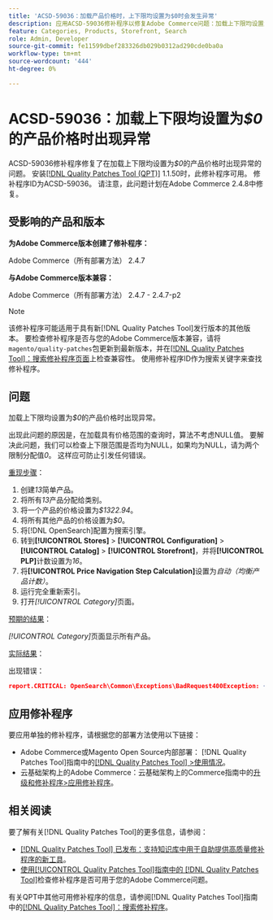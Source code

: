 ```yaml
---
title: 'ACSD-59036：加载产品价格时，上下限均设置为$0时会发生异常'
description: 应用ACSD-59036修补程序以修复Adobe Commerce问题：加载上下限均设置为*$0*的产品价格时出现异常。
feature: Categories, Products, Storefront, Search
role: Admin, Developer
source-git-commit: fe11599dbef283326db029b0312ad290cde0ba0a
workflow-type: tm+mt
source-wordcount: '444'
ht-degree: 0%

---
```


# ACSD-59036：加载上下限均设置为&#x200B;*$0*&#x200B;的产品价格时出现异常

ACSD-59036修补程序修复了在加载上下限均设置为&#x200B;*$0*&#x200B;的产品价格时出现异常的问题。 安装[[!DNL Quality Patches Tool (QPT)]](https://experienceleague.adobe.com/en/docs/commerce-knowledge-base/kb/announcements/commerce-announcements/magento-quality-patches-released-new-tool-to-self-serve-quality-patches) 1.1.50时，此修补程序可用。 修补程序ID为ACSD-59036。 请注意，此问题计划在Adobe Commerce 2.4.8中修复。

## 受影响的产品和版本

**为Adobe Commerce版本创建了修补程序：**

Adobe Commerce（所有部署方法） 2.4.7

**与Adobe Commerce版本兼容：**

Adobe Commerce（所有部署方法） 2.4.7 - 2.4.7-p2

>[!NOTE]
>
>该修补程序可能适用于具有新[!DNL Quality Patches Tool]发行版本的其他版本。 要检查修补程序是否与您的Adobe Commerce版本兼容，请将`magento/quality-patches`包更新到最新版本，并在[[!DNL Quality Patches Tool]：搜索修补程序页面](https://experienceleague.adobe.com/tools/commerce-quality-patches/index.html)上检查兼容性。 使用修补程序ID作为搜索关键字来查找修补程序。

## 问题

加载上下限均设置为&#x200B;*$0*&#x200B;的产品价格时出现异常。

出现此问题的原因是，在加载具有价格范围的查询时，算法不考虑NULL值。 要解决此问题，我们可以检查上下限范围是否均为NULL，如果均为NULL，请为两个限制分配值&#x200B;*0*。 这样应可防止引发任何错误。

<u>重现步骤</u>：

1. 创建&#x200B;*13*&#x200B;简单产品。
1. 将所有&#x200B;*13*&#x200B;产品分配给类别。
1. 将一个产品的价格设置为&#x200B;*$1322.94*。
1. 将所有其他产品的价格设置为&#x200B;*$0*。
1. 将[!DNL OpenSearch]配置为搜索引擎。
1. 转到&#x200B;**[!UICONTROL Stores]** > **[!UICONTROL Configuration]** > **[!UICONTROL Catalog]** > **[!UICONTROL Storefront]**，并将&#x200B;**[!UICONTROL PLP]**&#x200B;计数设置为&#x200B;*16*。
1. 将&#x200B;**[!UICONTROL Price Navigation Step Calculation]**&#x200B;设置为&#x200B;*自动（均衡产品计数）*。
1. 运行完全重新索引。
1. 打开&#x200B;*[!UICONTROL Category]*&#x200B;页面。

<u>预期的结果</u>：

*[!UICONTROL Category]*&#x200B;页面显示所有产品。

<u>实际结果</u>：

出现错误：

```JSON
report.CRITICAL: OpenSearch\Common\Exceptions\BadRequest400Exception: {"error":{"root_cause":[{"type":"x_content_parse_exception","reason":"[1:193] [bool] failed to parse field [must]"}],"type":"x_content_parse_exception","reason":"[1:193] [bool] failed to parse field [filter]","caused_by":{"type":"x_content_parse_exception","reason":"[1:193] [bool] failed to parse field [must]","caused_by":{"type":"illegal_argument_exception","reason":"field name is null or empty"}}},"status":400} in /vendor/opensearch-project/opensearch-php/src/OpenSearch/Connections/Connection.php:664
```

## 应用修补程序

要应用单独的修补程序，请根据您的部署方法使用以下链接：

* Adobe Commerce或Magento Open Source内部部署： [!DNL Quality Patches Tool]指南中的[[!DNL Quality Patches Tool] >使用情况](/help/tools/quality-patches-tool/usage.md)。
* 云基础架构上的Adobe Commerce：云基础架构上的Commerce指南中的[升级和修补程序>应用修补程序](https://experienceleague.adobe.com/docs/commerce-cloud-service/user-guide/develop/upgrade/apply-patches.html)。

## 相关阅读

要了解有关[!DNL Quality Patches Tool]的更多信息，请参阅：

* [[!DNL Quality Patches Tool] 已发布：支持知识库中用于自助提供高质量修补程序的新工具](https://experienceleague.adobe.com/en/docs/commerce-knowledge-base/kb/announcements/commerce-announcements/magento-quality-patches-released-new-tool-to-self-serve-quality-patches)。
* [使用[!UICONTROL Quality Patches Tool]指南中的 [!DNL Quality Patches Tool]](/help/tools/quality-patches-tool/patches-available-in-qpt/check-patch-for-magento-issue-with-magento-quality-patches.md)检查修补程序是否可用于您的Adobe Commerce问题。


有关QPT中其他可用修补程序的信息，请参阅[!DNL Quality Patches Tool]指南中的[[!DNL Quality Patches Tool]：搜索修补程序](https://experienceleague.adobe.com/tools/commerce-quality-patches/index.html)。
